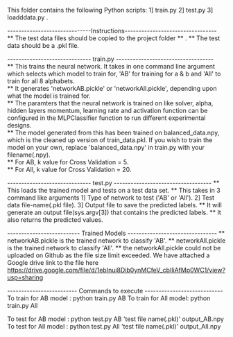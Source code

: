 This folder contains the following Python scripts:
    1] train.py
    2] test.py
    3] loadddata.py . 

------------------------------Instructions---------------------------------  
** The test data files should be copied to the project folder ** . 
** The test data should be a .pkl file.  


------------------------------ train.py -----------------------------------  
** This trains the neural network. It takes in one command line argument 
   which selects which model to train for, 'AB' for training for a & b
   and 'All' to train for all 8 alphabets.  
** It generates 'networkAB.pickle' or 'networkAll.pickle', depending upon
   what the model is trained for.  
** The paramters that the neural network is trained on like solver, alpha, hidden layers
   momentum, learning rate and activation function can be configured in the MLPClassifier
   function to run different experimental designs.  
** The model generated from this has been trained on balanced_data.npy, which is the 
   cleaned up version of train_data.pkl. If you wish to train the model on your own,
   replace 'balanced_data.npy' in train.py with your filename(.npy).  
** For AB, k value for Cross Validation = 5.  
** For All, k value for Cross Validation  = 20.  


------------------------------ test.py -----------------------------------
** This loads the trained model and tests on a test data set.
** This takes in 3 command like arguments
            1] Type of network to test ('AB' or 'All').
            2] Test data file-name(.pkl file).
            3] Output file to save the predicted labels.
** It will generate an output file(sys.argv[3]) that contains the predicted labels.
** It also returns the predicted values.


-------------------------- Trained Models --------------------------------
** networkAB.pickle is the trained network to classify 'AB'.
** networkAll.pickle is the trained network to classify 'All'.
** the networkAll.pickle could not be uploaded on Github as the file size limit exceeded.
   We have attached a Google drive link to the file here 
   https://drive.google.com/file/d/1ebInui8Dib0ynMCfeV_cbIliAfMp0WC1/view?usp=sharing


------------------------- Commands to execute ----------------------------
To train for AB model :   python train.py AB
To train for All model:   python train.py All

To test for AB model  :   python test.py AB 'test file name(.pkl)' output_AB.npy
To test for All model :   python test.py All 'test file name(.pkl)' output_All.npy

